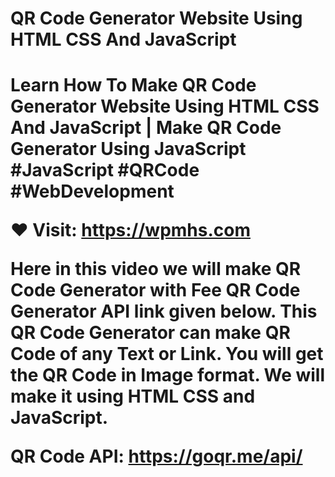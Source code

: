 <h1>QR Code Generator Website Using HTML CSS And JavaScript<h1>

<P>Learn How To Make QR Code Generator Website Using HTML CSS And JavaScript | Make QR Code Generator Using JavaScript
#JavaScript #QRCode #WebDevelopment

❤️ Visit: https://wpmhs.com

Here in this video we will make QR Code Generator with Fee QR Code Generator API link given below. This QR Code Generator can make QR Code of any Text or Link. You will get the QR Code in Image format. We will make it using HTML CSS and JavaScript.

QR Code API: https://goqr.me/api/
<p>
